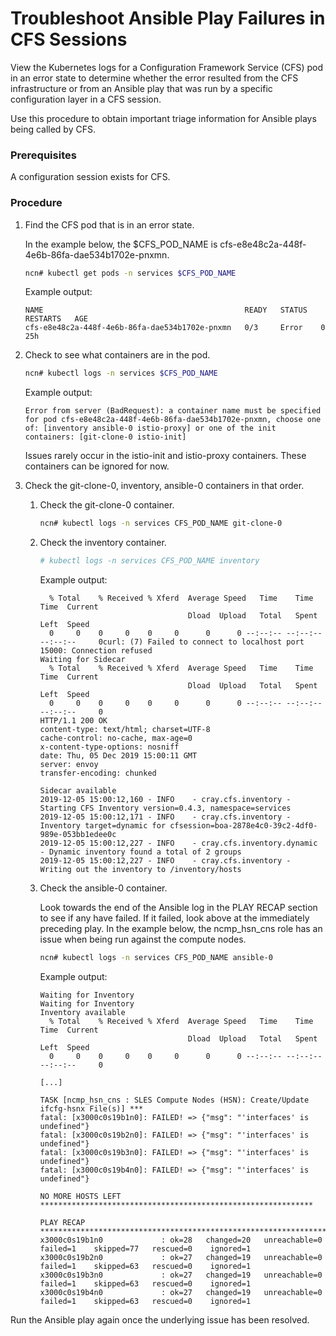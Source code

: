 # Troubleshoot Ansible Play Failures in CFS Sessions

View the Kubernetes logs for a Configuration Framework Service \(CFS\) pod in an error state to determine whether the error resulted from the CFS infrastructure or from an Ansible play that was run by a specific configuration layer in a CFS session.

Use this procedure to obtain important triage information for Ansible plays being called by CFS.

### Prerequisites

A configuration session exists for CFS.

### Procedure

1.  Find the CFS pod that is in an error state.

    In the example below, the $CFS\_POD\_NAME is cfs-e8e48c2a-448f-4e6b-86fa-dae534b1702e-pnxmn.

    ```bash
    ncn# kubectl get pods -n services $CFS_POD_NAME
    ```

    Example output:

    ```
    NAME                                             READY   STATUS   RESTARTS   AGE
    cfs-e8e48c2a-448f-4e6b-86fa-dae534b1702e-pnxmn   0/3     Error    0          25h
    ```

2.  Check to see what containers are in the pod.

    ```bash
    ncn# kubectl logs -n services $CFS_POD_NAME
    ```

    Example output:

    ```
    Error from server (BadRequest): a container name must be specified for pod cfs-e8e48c2a-448f-4e6b-86fa-dae534b1702e-pnxmn, choose one of: [inventory ansible-0 istio-proxy] or one of the init containers: [git-clone-0 istio-init]
    ```

    Issues rarely occur in the istio-init and istio-proxy containers. These containers can be ignored for now.

3.  Check the git-clone-0, inventory, ansible-0 containers in that order.

    1.  Check the git-clone-0 container.

        ```bash
        ncn# kubectl logs -n services CFS_POD_NAME git-clone-0
        ```

    2.  Check the inventory container.

        ```bash
        # kubectl logs -n services CFS_POD_NAME inventory
        ```

        Example output:

        ```
          % Total    % Received % Xferd  Average Speed   Time    Time     Time  Current
                                         Dload  Upload   Total   Spent    Left  Speed
          0     0    0     0    0     0      0      0 --:--:-- --:--:-- --:--:--     0curl: (7) Failed to connect to localhost port 15000: Connection refused
        Waiting for Sidecar
          % Total    % Received % Xferd  Average Speed   Time    Time     Time  Current
                                         Dload  Upload   Total   Spent    Left  Speed
          0     0    0     0    0     0      0      0 --:--:-- --:--:-- --:--:--     0
        HTTP/1.1 200 OK
        content-type: text/html; charset=UTF-8
        cache-control: no-cache, max-age=0
        x-content-type-options: nosniff
        date: Thu, 05 Dec 2019 15:00:11 GMT
        server: envoy
        transfer-encoding: chunked

        Sidecar available
        2019-12-05 15:00:12,160 - INFO    - cray.cfs.inventory - Starting CFS Inventory version=0.4.3, namespace=services
        2019-12-05 15:00:12,171 - INFO    - cray.cfs.inventory - Inventory target=dynamic for cfsession=boa-2878e4c0-39c2-4df0-989e-053bb1edee0c
        2019-12-05 15:00:12,227 - INFO    - cray.cfs.inventory.dynamic - Dynamic inventory found a total of 2 groups
        2019-12-05 15:00:12,227 - INFO    - cray.cfs.inventory - Writing out the inventory to /inventory/hosts
        ```

    3.  Check the ansible-0 container.

        Look towards the end of the Ansible log in the PLAY RECAP section to see if any have failed. If it failed, look above at the immediately preceding play. In the example below, the ncmp\_hsn\_cns role has an issue when being run against the compute nodes.

        ```bash
        ncn# kubectl logs -n services CFS_POD_NAME ansible-0
        ```

        Example output:

        ```
        Waiting for Inventory
        Waiting for Inventory
        Inventory available
          % Total    % Received % Xferd  Average Speed   Time    Time     Time  Current
                                         Dload  Upload   Total   Spent    Left  Speed
          0     0    0     0    0     0      0      0 --:--:-- --:--:-- --:--:--     0

        [...]

        TASK [ncmp_hsn_cns : SLES Compute Nodes (HSN): Create/Update ifcfg-hsnx File(s)] ***
        fatal: [x3000c0s19b1n0]: FAILED! => {"msg": "'interfaces' is undefined"}
        fatal: [x3000c0s19b2n0]: FAILED! => {"msg": "'interfaces' is undefined"}
        fatal: [x3000c0s19b3n0]: FAILED! => {"msg": "'interfaces' is undefined"}
        fatal: [x3000c0s19b4n0]: FAILED! => {"msg": "'interfaces' is undefined"}

        NO MORE HOSTS LEFT *************************************************************

        PLAY RECAP *********************************************************************
        x3000c0s19b1n0             : ok=28   changed=20   unreachable=0    failed=1    skipped=77   rescued=0    ignored=1
        x3000c0s19b2n0             : ok=27   changed=19   unreachable=0    failed=1    skipped=63   rescued=0    ignored=1
        x3000c0s19b3n0             : ok=27   changed=19   unreachable=0    failed=1    skipped=63   rescued=0    ignored=1
        x3000c0s19b4n0             : ok=27   changed=19   unreachable=0    failed=1    skipped=63   rescued=0    ignored=1
        ```


Run the Ansible play again once the underlying issue has been resolved.

